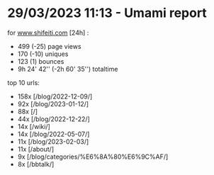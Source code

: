 # 29/03/2023 11:13 - Umami report
for www.shifeiti.com [24h] :

 - 499 (-25) page views
 - 170 (-10) uniques
 - 123 (1) bounces
 - 9h 24' 42'' (-2h 60' 35'') totaltime


top 10 urls:
 - 158x [/blog/2022-12-09/]
 - 92x [/blog/2023-01-12/]
 - 88x [/]
 - 44x [/blog/2022-12-22/]
 - 14x [/wiki/]
 - 14x [/blog/2022-05-07/]
 - 11x [/blog/2023-02-03/]
 - 11x [/about/]
 - 9x [/blog/categories/%E6%8A%80%E6%9C%AF/]
 - 8x [/bbtalk/]


